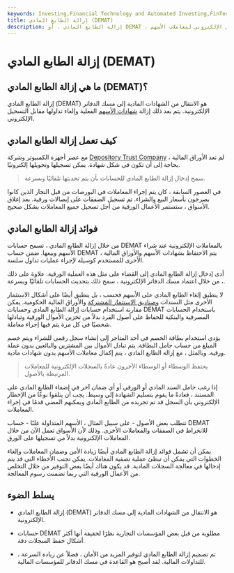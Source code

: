 ```yaml
---
keywords: Investing,Financial Technology and Automated Investing,FinTech
title: إزالة الطابع المادي (DEMAT)
description: إزالة الطابع المادي ، أو DEMAT ، هو الانتقال من الشهادات الورقية إلى شكل من أشكال السجل الإلكتروني لمعاملات الأسهم.
---
```


# إزالة الطابع المادي (DEMAT)
## ما هي إزالة الطابع المادي (DEMAT)؟

إزالة الطابع المادي (DEMAT) هو الانتقال من الشهادات المادية إلى مسك الدفاتر الإلكترونية. يتم بعد ذلك إزالة [شهادات الأسهم](/stockcertificate) الفعلية وإلغاء تداولها مقابل التسجيل الإلكتروني.

## كيف تعمل إزالة الطابع المادي

مع عصر أجهزة الكمبيوتر وشركة [Depository Trust Company](/dtc) ، لم تعد الأوراق المالية بحاجة إلى أن تكون في شكل شهادة. يمكن تسجيلها وتحويلها إلكترونيًا.

> سمح إدخال إزالة الطابع المادي للحسابات بأن يتم تحديثها تلقائيًا وبسرعة.

>

في العصور السابقة ، كان يتم إجراء المعاملات في البورصات من قبل التجار الذين كانوا يصرخون بأسعار البيع والشراء. تم تسجيل الصفقات على إيصالات ورقية. بعد إغلاق الأسواق ، ستستمر الأعمال الورقية من أجل تسجيل جميع المعاملات بشكل صحيح.

## فوائد إزالة الطابع المادي

من خلال إزالة الطابع المادي ، تسمح حسابات DEMAT بالمعاملات الإلكترونية عند شراء الأسهم وبيعها. ضمن حساب DEMAT ، يتم الاحتفاظ بشهادات الأسهم والأوراق المالية الأخرى للمستخدم كوسيلة لإجراء عمليات تداول سلسة.

أدى إدخال إزالة الطابع المادي إلى القضاء على مثل هذه العملية الورقية. علاوة على ذلك ، من خلال اعتماد مسك الدفاتر الإلكترونية ، سمح ذلك بتحديث الحسابات تلقائيًا وبسرعة.

لا ينطبق إلغاء الطابع المادي على الأسهم فحسب ، بل ينطبق أيضًا على أشكال الاستثمار الأخرى مثل السندات [وصناديق الاستثمار المشتركة](/mutualfund) والأوراق المالية الحكومية. يمكن مقارنة استخدام حسابات إزالة الطابع المادي وحسابات DEMAT باستخدام الحسابات المصرفية والبنكية للحفاظ على أصول الفرد بدلاً من تخزين الأموال الورقية وتبادلها شخصيًا في كل مرة يتم فيها إجراء معاملة.

يؤدي استخدام بطاقة الخصم في أحد المتاجر إلى إنشاء سجل رقمي للشراء ويتم خصم المبلغ من حساب حامل البطاقة. يتم تبادل الأموال بين المشترين والبائعين بدون عملة ورقية. وبالمثل ، مع إزالة الطابع المادي ، يتم إكمال معاملات الأسهم بدون شهادات مادية.

> يحتفظ الوسطاء أو الوسطاء الآخرون عادةً بالسجلات الإلكترونية للمعاملات المرتبطة بالأصول.

>

إذا رغب حامل السند المادي أو الورقي أو أي ضمان آخر في إضفاء الطابع المادي على المستند ، فعادةً ما يقوم بتسليم الشهادة إلى وسيط. يجب أن يتلقوا نوعًا من الإخطار الإلكتروني بأن السجل قد تم تجريده من الطابع المادي ويمكنهم المضي قدمًا في إجراء المعاملات.

تتطلب بعض الأصول - على سبيل المثال ، الأسهم المتداولة علنًا - حساب DEMAT للانخراط في الصفقات والمعاملات الأخرى. وذلك لأن الأسواق تعمل الآن من خلال المعاملات الإلكترونية بدلاً من تسجيلها على الورق.

يمكن أن تشمل فوائد إزالة الطابع المادي أيضًا زيادة الأمن وضمان المعاملات وإلغاء الخطوات التي يمكن أن تبطئ عملية تصفية المعاملات. يمكن تجنب الأخطاء التي قد يتم إدخالها في معالجة السجلات المادية. قد يكون هناك أيضًا بعض التوفير من خلال التخلص من الأعمال الورقية التي ربما تضمنت رسوم المعالجة.

## يسلط الضوء

- إزالة الطابع المادي (DEMAT) هو الانتقال من الشهادات المادية إلى مسك الدفاتر الإلكترونية.

- حسابات DEMAT مطلوبة من قبل بعض المؤسسات التجارية نظرًا لحقيقة أنها أكثر أشكال حفظ السجلات دقة.

- تم تصميم إزالة الطابع المادي لتوفير المزيد من الأمان ، فضلاً عن زيادة السرعة ، للتداولات المالية. لقد أصبح هو القاعدة في مسك الدفاتر للمؤسسات المالية.


